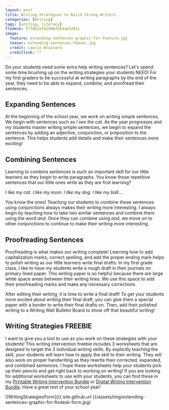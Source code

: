 ```yaml
---
layout: post
title: Writing Strategies to Build Strong Writers
categories: [Writing]
tags: [writing, literacy]
flodesk: 5ff8b2ef92d9bd264ab3291c
image:
  feature: extending-sentences-graphic-for-feature.jpg
  teaser: extending-sentences-teaser.jpg
  credit: Laurin Brainard
  creditlink: ""
---
```

Do your students need some extra help writing sentences? Let's spend some time brushing up on the writing strategies your students NEED! For my first graders to be successful at writing paragraphs by the end of the year, they need to be able to expand, combine, and proofread their sentences. 

## Expanding Sentences
At the beginning of the school year, we work on writing simple sentences. We begin with sentences such as _I see the cat._ As the year progresses and my students master writing simple sentences, we begin to expand the sentences by adding an adjective, conjunction, or preposition to the sentence. This helps students add details and make their sentences more exciting!

## Combining Sentences
Learning to combine sentences is such an important skill for our little learners as they begin to write paragraphs. You know those repetitive sentences that our little ones write as they are first learning? 

_I like my cat. I like my mom. I like my dog. I like my ball...._
    
You know the ones! Teaching our students to combine these sentences using conjunctions always makes their writing more interesting. I always begin by teaching how to take two similar sentences and combine them using the word _and_. Once they can combine using _and_, we move on to other conjunctions to continue to make their writing more interesting.

## Proofreading Sentences
Proofreading is what makes our writing complete! Learning how to add capitalization marks, correct spelling, and add the proper ending mark helps to polish writing as our little learners write final drafts. In my first grade class, I like to have my students write a rough draft in their journals on primary lined paper. This writing paper is so helpful because there are large white space areas between their writing lines. We use this space to add their proofreading marks and make any necessary corrections. 

After editing their writing, it is time to write a final draft! To get your students more excited about writing their final draft, you can give them a special paper with a border to write their final drafts on. Then, add their polished writing to a Writing Wall Bulletin Board to show off that beautiful writing!

## Writing Strategies FREEBIE

I want to give you a tool to use as you work on these strategies with your students! This writing intervention freebie includes 3 worksheets that are designed to target the 3 individual writing skills. By explicitly teaching the skill, your students will learn how to apply the skill to their writing. They will also work on proper handwriting as they rewrite their corrected, expanded, and combined sentences. I hope these worksheets help your students pick up their pencils and get right back to working on writing! If you are looking for additional worksheets to use with your students, you can find these in my [Printable Writing Intervention Bundle](https://www.teacherspayteachers.com/Product/Sentence-Writing-Intervention-Activity-BUNDLE-Distance-Learning-3522570?utm_source=PB%20Blog&utm_campaign=Writing%20Strategies%20Blog%20Post%2020210107%20Printable%20Bundle%20Link) or [Digital Writing Intervention Bundle](https://www.teacherspayteachers.com/Product/DIGITAL-Sentence-Writing-Intervention-BUNDLE-for-Google-Classroom-5825750?utm_source=PB%20Blog&utm_campaign=Writing%20Strategies%20Blog%20Post%2020210107%20Digital%20Bundle%20Link). Have a great rest of your school year!

![WritingStrategiesForm]({{ site.github.url }}/assets/img/extending-sentences-graphic-for-flodesk-form.jpg)